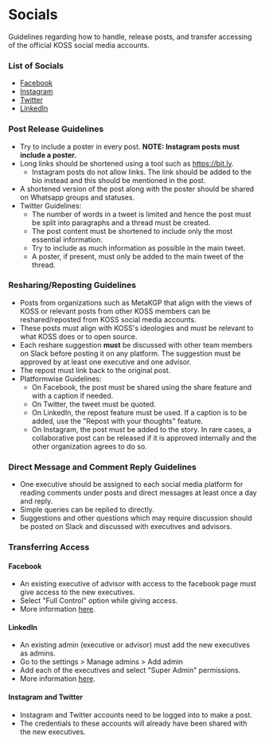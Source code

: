 # Socials
Guidelines regarding how to handle, release posts, and transfer accessing of the official KOSS social media accounts.

### List of Socials
- [Facebook](https://www.facebook.com/kossiitkgp/)
- [Instagram](https://www.instagram.com/kossiitkgp/)
- [Twitter](https://twitter.com/kossiitkgp)
- [LinkedIn](https://www.linkedin.com/company/kharagpur-open-source-society)

### Post Release Guidelines
- Try to include a poster in every post. **NOTE: Instagram posts must include a poster.**
- Long links should be shortened using a tool such as https://bit.ly.
	- Instagram posts do not allow links. The link should be added to the bio instead and this should be mentioned in the post.
- A shortened version of the post along with the poster should be shared on Whatsapp groups and statuses.
- Twitter Guidelines:
	- The number of words in a tweet is limited and hence the post must be split into paragraphs and a thread must be created.
	- The post content must be shortened to include only the most essential information.
	- Try to include as much information as possible in the main tweet.
	- A poster, if present, must only be added to the main tweet of the thread.

### Resharing/Reposting Guidelines
- Posts from organizations such as MetaKGP that align with the views of KOSS or relevant posts from other KOSS members can be reshared/reposted from KOSS social media accounts.
- These posts must align with KOSS's ideologies and must be relevant to what KOSS does or to open source.
- Each reshare suggestion **must** be discussed with other team members on Slack before posting it on any platform. The suggestion must be approved by at least one executive and one advisor.
- The repost must link back to the original post.
- Platformwise Guidelines:
	- On Facebook, the post must be shared using the share feature and with a caption if needed.
	- On Twitter, the tweet must be quoted.
	- On LinkedIn, the repost feature must be used. If a caption is to be added, use the "Repost with your thoughts" feature.
	- On Instagram, the post must be added to the story. In rare cases, a collaborative post can be released if it is approved internally and the other organization agrees to do so.

### Direct Message and Comment Reply Guidelines
- One executive should be assigned to each social media platform for reading comments under posts and direct messages at least once a day and reply.
- Simple queries can be replied to directly.
- Suggestions and other questions which may require discussion should be posted on Slack and discussed with executives and advisors.

### Transferring Access
#### Facebook
- An existing executive of advisor with access to the facebook page must give access to the new executives.
- Select "Full Control" option while giving access.
- More information [here](https://www.facebook.com/help/187316341316631).

#### LinkedIn
- An existing admin (executive or advisor) must add the new executives as admins.
- Go to the settings > Manage admins > Add admin
- Add each of the executives and select "Super Admin" permissions.
- More information [here](https://www.linkedin.com/help/linkedin/answer/a541981).

#### Instagram and Twitter
- Instagram and Twitter accounts need to be logged into to make a post.
- The credentials to these accounts will already have been shared with the new executives.